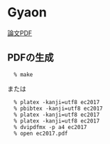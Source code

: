 # Gyaon

[論文PDF](https://stkay.github.io/EC2017/ec2017.pdf)

## PDFの生成

```
  % make
```

または

```
  % platex -kanji=utf8 ec2017
  % pbibtex -kanji=utf8 ec2017
  % platex -kanji=utf8 ec2017
  % platex -kanji=utf8 ec2017
  % dvipdfmx -p a4 ec2017
  % open ec2017.pdf
```
